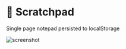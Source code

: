 # 📝 Scratchpad

Single page notepad persisted to localStorage

![screenshot](https://user-images.githubusercontent.com/6694167/116329318-1808d900-a799-11eb-9a4a-5c654ab061ac.png)
